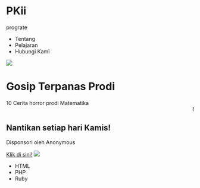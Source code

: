 # PKii
<div class="header">
      <div class="header-logo">
        prograte</div>
      <div class="header-list">
      </div>
    <ul>
      <li>Tentang</li>
      <li>Pelajaran</li>
      <li>Hubungi Kami</li>
    </ul>
    </div>
    <img src="https://cdn-icons-png.flaticon.com/512/3524/3524335.png">

<h1>Gosip Terpanas Prodi</h1>
<a>10 Cerita horror prodi Matematika<a>
<marquee>Nomor 7 membuatmu geleng-geleng kepala!</marquee>
<h2>Nantikan setiap hari Kamis!</h2>
<p>Disponsori oleh Anonymous</p>
<a href="https://c8.alamy.com/comp/2BWX7XY/laughing-and-pointing-emoticon-2BWX7XY.jpg"> Klik di sini!</a>
<img src="https://www.islampos.com/wp-content/uploads/2017/05/bisik-ghibah-.jpg">

<ul>
  <li class="selected">HTML</li>
  <li>PHP</li>
  <li>Ruby</li>
</ul>
  
<!DOCTYPE html>
<html>
  <head>
    <meta charset="utf-8">
    <title>Prograte</title>
    <link rel="stylesheet" href="stylesheet.css">
  </head>

  <body></body>
</html>
